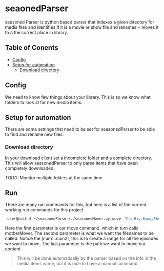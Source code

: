 # seaonedParser
seasoned Parser is python based parser that indexes a given directory for media files and identifies if it is a movie or show file and renames + moves it to a the correct place in library.

## Table of Conents
- [Config](#config)
- [Setup for automation](#setup-for-automation)
	* [Download directory](#download-directory)

## Config <a name='config'></a>
We need to know few things about your library. This is so we know what folders to look at for new media items.


## Setup for automation <a name='setup'></a>
There are some settings that need to be set for seasonedParser to be able to find and rename new files. 

### Download directory <a name='download-directory'></a>
In your download client set a incomplete folder and a complete directory. This will allow seasonedParser to only parse items that have been completely downloaded.

*TODO:* Monitor multiple folders at the same time.  

## Run  
There are many run commands for this, but here is a list of the current working run commands for this project.

```bash
 user@host:$ ~/seasonedParser/./seasonedMover.py move 'The.Big.Bang.Theory.S11E(7..14).720p.x264.mkv' '/mnt/mainframe/shows/The Big Bang Theory/The Big Bang Theory S11E'
```

Here the first parameter is our move command, which in turn calls motherMover. The second parameter is what we want the filenames to be called. Notice the (num1..num2), this is to create a range for all the episodes we want to move. The last parameter is the path we want to move our content.
 > This will be done automatically by the parser based on the info in the media items name, but it is nice to have a manual command.